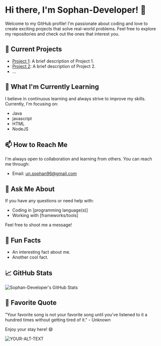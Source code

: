 # Hi there, I'm Sophan-Developer! 👋

Welcome to my GitHub profile! I'm passionate about coding and love to create exciting projects that solve real-world problems. Feel free to explore my repositories and check out the ones that interest you.

## 🔭 Current Projects

- [Project 1](link-to-project-1): A brief description of Project 1.
- [Project 2](link-to-project-2): A brief description of Project 2.
- ...

## 🌱 What I'm Currently Learning

I believe in continuous learning and always strive to improve my skills. Currently, I'm focusing on:

- Java
- javascript
- HTML
- NodeJS

## 📫 How to Reach Me

I'm always open to collaboration and learning from others. You can reach me through:

- Email: un.sophan96@gmail.com
<!--
- LinkedIn: [Sophan Developer](https://www.linkedin.com/in/sophan-dev)
- Twitter: [@sophan_dev](https://twitter.com/sophan_dev)
-->
## 💬 Ask Me About

If you have any questions or need help with:

- Coding in [programming language(s)]
- Working with [frameworks/tools]

Feel free to shoot me a message!

## 🚀 Fun Facts

- An interesting fact about me.
- Another cool fact.

## 📈 GitHub Stats

![Sophan-Developer's GitHub Stats](https://github-readme-stats.vercel.app/api?username=Sophan-Developer&show_icons=true&count_private=true&hide=prs&theme=radical)

## 🎵 Favorite Quote

"Your favorite song is not your favorite song until you've listened to it a hundred times without getting tired of it." - Unknown

Enjoy your stay here! 😄



<picture>
 <source media="(prefers-color-scheme: dark)" srcset="YOUR-DARKMODE-IMAGE">
 <source media="(prefers-color-scheme: light)" srcset="YOUR-LIGHTMODE-IMAGE">
 <img alt="YOUR-ALT-TEXT" src="YOUR-DEFAULT-IMAGE">
</picture>

<!--
**Sophan-Developer/Sophan-developer** is a ✨ _special_ ✨ repository because its `README.md` (this file) appears on your GitHub profile.

Here are some ideas to get you started:

- 🔭 I’m currently working on ...
- 🌱 I’m currently learning ...
- 👯 I’m looking to collaborate on ...
- 🤔 I’m looking for help with ...
- 💬 Ask me about ...
- 📫 How to reach me: ...
- 😄 Pronouns: ...
- ⚡ Fun fact: ...
-->

